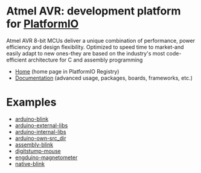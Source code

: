 
# Atmel AVR: development platform for [PlatformIO](https://platformio.org)

Atmel AVR 8-bit MCUs deliver a unique combination of performance, power efficiency and design flexibility. Optimized to speed time to market-and easily adapt to new ones-they are based on the industry's most code-efficient architecture for C and assembly programming

* [Home](https://platformio.org/platforms/atmelavr) (home page in PlatformIO Registry)
* [Documentation](https://docs.platformio.org/page/platforms/atmelavr.html) (advanced usage, packages, boards, frameworks, etc.)

# Examples

* [arduino-blink](https://github.com/platformio/platform-atmelavr/tree/master/examples/arduino-blink)
* [arduino-external-libs](https://github.com/platformio/platform-atmelavr/tree/master/examples/arduino-external-libs)
* [arduino-internal-libs](https://github.com/platformio/platform-atmelavr/tree/master/examples/arduino-internal-libs)
* [arduino-own-src_dir](https://github.com/platformio/platform-atmelavr/tree/master/examples/arduino-own-src_dir)
* [assembly-blink](https://github.com/platformio/platform-atmelavr/tree/master/examples/assembly-blink)
* [digitstump-mouse](https://github.com/platformio/platform-atmelavr/tree/master/examples/digitstump-mouse)
* [engduino-magnetometer](https://github.com/platformio/platform-atmelavr/tree/master/examples/engduino-magnetometer)
* [native-blink](https://github.com/platformio/platform-atmelavr/tree/master/examples/native-blink)
